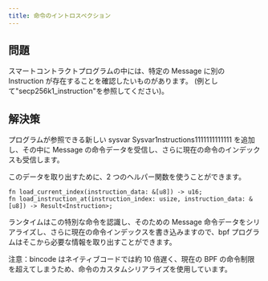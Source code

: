 ```yaml
---
title: 命令のイントロスペクション
---
```


## 問題

スマートコントラクトプログラムの中には、特定の Message に別の Instruction が存在することを確認したいものがあります。 (例として"secp256k1_instruction"を参照してください)。

## 解決策

プログラムが参照できる新しい sysvar Sysvar1nstructions1111111111111 を追加し、その中に Message の命令データを受信し、さらに現在の命令のインデックスも受信します。

このデータを取り出すために、2 つのヘルパー関数を使うことができます。

```
fn load_current_index(instruction_data: &[u8]) -> u16;
fn load_instruction_at(instruction_index: usize, instruction_data: &[u8]) -> Result<Instruction>;
```

ランタイムはこの特別な命令を認識し、そのための Message 命令データをシリアライズし、さらに現在の命令インデックスを書き込みますので、bpf プログラムはそこから必要な情報を取り出すことができます。

注意：bincode はネイティブコードでは約 10 倍遅く、現在の BPF の命令制限を超えてしまうため、命令のカスタムシリアライズを使用しています。

